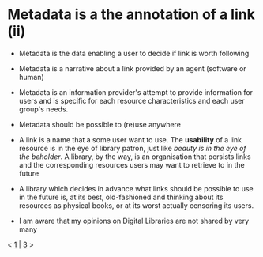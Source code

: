 
# Metadata is a the annotation of a link (ii)

* Metadata is the data enabling a user to decide if link is worth following
* Metadata is a narrative about a link provided by an agent (software or human)
* Metadata is an information provider's attempt to provide information for users and is specific for each resource characteristics and each user group's needs.

* Metadata should be possible to (re)use anywhere

* A link is a name that a some user want to use. The **usability** of a link resource is in the eye of library patron, just like _beauty is in the eye of the beholder_. A library, by the way, is an organisation that persists links and the corresponding resources users may want to retrieve to in the future
* A library which decides in advance what links should be possible to use in the future is, at its best, old-fashioned and thinking about its resources as physical books, or at its worst actually censoring its users. 
* I am aware that my opinions on Digital Libraries are not shared by very many



< [1](slide01.md) | [3](slide03.md) >
